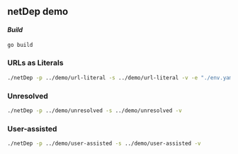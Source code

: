 ## netDep demo

#### *Build*

```sh
go build
```

### URLs as Literals

```sh
./netDep -p ../demo/url-literal -s ../demo/url-literal -v -e "./env.yaml"
```

### Unresolved

```sh
./netDep -p ../demo/unresolved -s ../demo/unresolved -v 
```

### User-assisted

```sh
./netDep -p ../demo/user-assisted -s ../demo/user-assisted -v 
```
